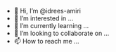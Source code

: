- 👋 Hi, I’m @idrees-amiri
- 👀 I’m interested in ...
- 🌱 I’m currently learning ...
- 💞️ I’m looking to collaborate on ...
- 📫 How to reach me ...

<!---
idrees-amiri/idrees-amiri is a ✨ special ✨ repository because its `README.md` (this file) appears on your GitHub profile.
You can click the Preview link to take a look at your changes.
--->
